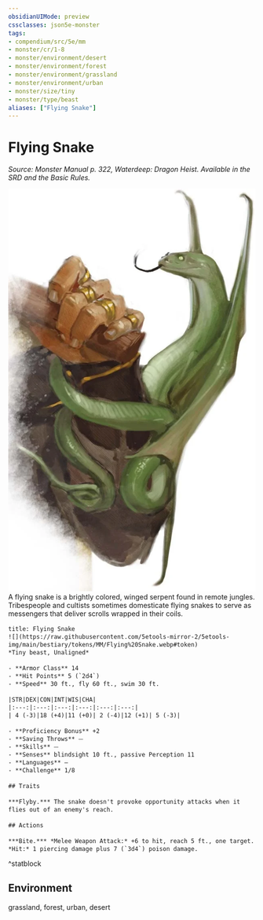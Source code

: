 ```yaml
---
obsidianUIMode: preview
cssclasses: json5e-monster
tags:
- compendium/src/5e/mm
- monster/cr/1-8
- monster/environment/desert
- monster/environment/forest
- monster/environment/grassland
- monster/environment/urban
- monster/size/tiny
- monster/type/beast
aliases: ["Flying Snake"]
---
```

# Flying Snake
*Source: Monster Manual p. 322, Waterdeep: Dragon Heist. Available in the SRD and the Basic Rules.*  

![](https://raw.githubusercontent.com/5etools-mirror-2/5etools-img/main/bestiary/MM/Flying%20Snake.webp#right)  
A flying snake is a brightly colored, winged serpent found in remote jungles. Tribespeople and cultists sometimes domesticate flying snakes to serve as messengers that deliver scrolls wrapped in their coils.


```ad-statblock
title: Flying Snake
![](https://raw.githubusercontent.com/5etools-mirror-2/5etools-img/main/bestiary/tokens/MM/Flying%20Snake.webp#token)
*Tiny beast, Unaligned*

- **Armor Class** 14 
- **Hit Points** 5 (`2d4`) 
- **Speed** 30 ft., fly 60 ft., swim 30 ft.

|STR|DEX|CON|INT|WIS|CHA|
|:---:|:---:|:---:|:---:|:---:|:---:|
| 4 (-3)|18 (+4)|11 (+0)| 2 (-4)|12 (+1)| 5 (-3)|

- **Proficiency Bonus** +2
- **Saving Throws** ⏤
- **Skills** ⏤
- **Senses** blindsight 10 ft., passive Perception 11
- **Languages** —
- **Challenge** 1/8

## Traits

***Flyby.*** The snake doesn't provoke opportunity attacks when it flies out of an enemy's reach.

## Actions

***Bite.*** *Melee Weapon Attack:* +6 to hit, reach 5 ft., one target. *Hit:* 1 piercing damage plus 7 (`3d4`) poison damage.
```
^statblock

## Environment

grassland, forest, urban, desert